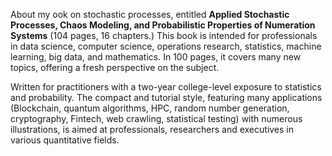 About my ook on stochastic processes, entitled <b>Applied Stochastic Processes, Chaos Modeling, and Probabilistic Properties of Numeration Systems</b> (104 pages, 16 chapters.) This book is intended for professionals in data science, computer science, operations research, statistics, machine learning, big data, and mathematics. In 100 pages, it covers many new topics, offering a fresh perspective on the subject.

Written for practitioners with a two-year college-level exposure to statistics and probability. The compact and tutorial style, featuring many applications (Blockchain, quantum algorithms, HPC, random number generation, cryptography, Fintech, web crawling, statistical testing) with numerous illustrations, is aimed at professionals, researchers and executives in various quantitative fields.
